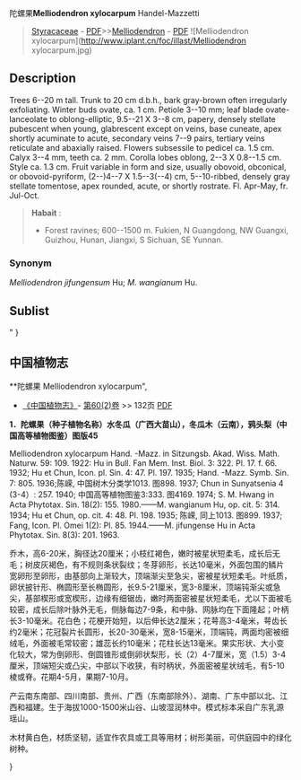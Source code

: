 陀螺果**Melliodendron xylocarpum** Handel-Mazzetti

> [Styracaceae](http://www.iplant.cn/info/Styracaceae?t=foc) - [PDF](http://www.iplant.cn/foc/pdf/Styracaceae.pdf)>>[Melliodendron](http://www.iplant.cn/info/Melliodendron?t=foc) - [PDF](http://www.iplant.cn/foc/pdf/Melliodendron.pdf)
![Melliodendron xylocarpum](http://www.iplant.cn/foc/illast/Melliodendron xylocarpum.jpg)

## Description

Trees 6--20 m tall. Trunk to 20 cm d.b.h., bark gray-brown often irregularly exfoliating. Winter buds ovate, ca. 1 cm. Petiole 3--10 mm; leaf blade ovate-lanceolate to oblong-elliptic, 9.5--21 X 3--8 cm, papery, densely stellate pubescent when young, glabrescent except on veins, base cuneate, apex shortly acuminate to acute, secondary veins 7--9 pairs, tertiary veins reticulate and abaxially raised. Flowers subsessile to pedicel ca. 1.5 cm. Calyx 3--4 mm, teeth ca. 2 mm. Corolla lobes oblong, 2--3 X 0.8--1.5 cm. Style ca. 1.3 cm. Fruit variable in form and size, usually obovoid, obconical, or obovoid-pyriform, (2--)4--7 X 1.5--3(--4) cm, 5--10-ribbed, densely gray stellate tomentose, apex rounded, acute, or shortly rostrate. Fl. Apr-May, fr. Jul-Oct.

> **Habait** : 
>* Forest ravines; 600--1500 m. Fukien, N Guangdong, NW Guangxi, Guizhou, Hunan, Jiangxi, S Sichuan, SE Yunnan.

### Synonym
*Melliodendron jifungensum* Hu; *M*. *wangianum* Hu.

## Sublist
"
}
## 中国植物志

**陀螺果 Melliodendron xylocarpum",

* [《中国植物志》](http://www.iplant.cn/frps)- [第60(2)卷](http://www.iplant.cn/frps/vol/60(2)) >> 132页 [PDF](http://www.iplant.cn/frps/pdf/60(2)/132.PDF)

**1．陀螺果（种子植物名称）水冬瓜（广西大苗山），冬瓜木（云南），鸦头梨（中国高等植物图鉴）图版45**

Melliodendron xylocarpum Hand. -Mazz. in Sitzungsb. Akad. Wiss. Math. Naturw. 59: 109. 1922: Hu in Bull. Fan Mem. Inst. Biol. 3: 322. Pl. 17. f. 66. 1932; Hu et Chun, Icon. pl. Sin. 4: 47. Pl. 197. 1935; Hand. -Mazz. Symb. Sin. 7: 805. 1936;陈嵘, 中国树木分类学1013. 图898. 1937; Chun in Sunyatsenia 4 (3-4）: 257. 1940; 中国高等植物图鉴3:333. 图4169. 1974; S. M. Hwang in Acta Phytotax. Sin. 18(2): 155. 1980.——M. wangianum Hu, op. cit. 5: 314. 1934; Hu et Chun, op. cit. 4: 48. Pl. 198. 1935; 陈嵘, 同上1013. 图899. 1937; Fang, Icon. Pl. Omei 1(2): Pl. 85. 1944.——M. jifungense Hu in Acta Phytotax. Sin. 8(3): 201. 1963.

乔木，高6-20米，胸径达20厘米；小枝红褐色，嫩时被星状短柔毛，成长后无毛；树皮灰褐色，有不规则条状裂纹；冬芽卵形，长达10毫米，外面包围的鳞片宽卵形至卵形，由基部向上渐较大，顶端渐尖至急尖，密被星状短柔毛。叶纸质，卵状披针形、椭圆形至长椭圆形，长9.5-21厘米，宽3-8厘米，顶端钝渐尖或急尖，基部楔形或宽楔形，边缘有细锯齿，嫩时两面密被星状短柔毛，尤以下面被毛较密，成长后除叶脉外无毛，侧脉每边7-9条，和中脉、网脉均在下面隆起；叶柄长3-10毫米。花白色；花梗开始短，以后伸长达2厘米；花萼高3-4毫米，萼齿长约2毫米；花冠裂片长圆形，长20-30毫米，宽8-15毫米，顶端钝，两面均密被细绒毛，外面被毛常较密；雄蕊长约10毫米；花柱长达13毫米。果实形状、大小变化较大，常为倒卵形、倒圆锥形或倒卵状梨形，长（2）4-7厘米，宽（1.5）3-4厘米，顶端短尖或凸尖，中部以下收狭，有时柄状，外面密被星状绒毛，有5-10棱或脊。花期4-5月，果期7-10月。

产云南东南部、四川南部、贵州、广西（东南部除外）、湖南、广东中部以北、江西和福建。生于海拔1000-1500米山谷、山坡湿润林中。模式标本采自广东乳源瑶山。

木材黄白色，材质坚韧，适宜作农具或工具等用材；树形美丽，可供庭园中的绿化树种。

}